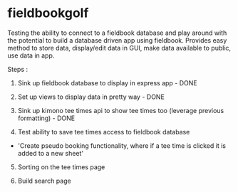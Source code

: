 # fieldbookgolf

Testing the ability to connect to a fieldbook database and play around with the potential to build a database driven app using fieldbook. Provides easy method to store data, display/edit data in GUI, make data available to public, use data in app.

Steps :

1) Sink up fieldbook database to display in express app - DONE

2) Set up views to display data in pretty way - DONE

3) Sink up kimono tee times api to show tee times too (leverage previous formatting) - DONE

4) Test ability to save tee times access to fieldbook database
  - 'Create pseudo booking functionality, where if a tee time is clicked it is added to a new sheet'

5) Sorting on the tee times page

6) Build search page
